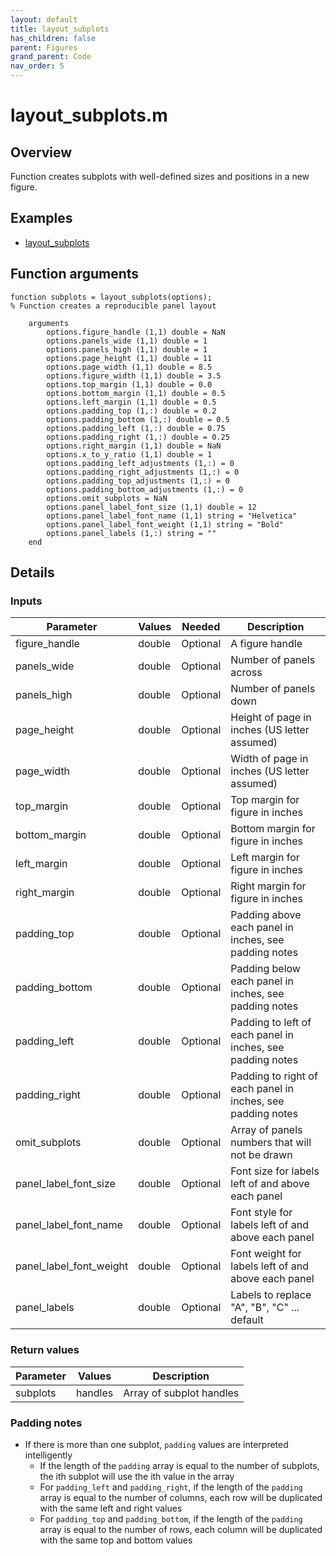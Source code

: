 ```yaml
---
layout: default
title: layout_subplots
has_children: false
parent: Figures
grand_parent: Code
nav_order: 5
---
```


# layout_subplots.m

## Overview

Function creates subplots with well-defined sizes and positions in a new figure.

## Examples

+ [layout_subplots](../../../demos/figures/layout_subplots/layout_subplots.html)

## Function arguments

```
function subplots = layout_subplots(options);
% Function creates a reproducible panel layout

    arguments
        options.figure_handle (1,1) double = NaN
        options.panels_wide (1,1) double = 1
        options.panels_high (1,1) double = 1
        options.page_height (1,1) double = 11
        options.page_width (1,1) double = 8.5
        options.figure_width (1,1) double = 3.5
        options.top_margin (1,1) double = 0.0
        options.bottom_margin (1,1) double = 0.5
        options.left_margin (1,1) double = 0.5
        options.padding_top (1,:) double = 0.2
        options.padding_bottom (1,:) double = 0.5
        options.padding_left (1,:) double = 0.75
        options.padding_right (1,:) double = 0.25
        options.right_margin (1,1) double = NaN
        options.x_to_y_ratio (1,1) double = 1
        options.padding_left_adjustments (1,:) = 0
        options.padding_right_adjustments (1,:) = 0
        options.padding_top_adjustments (1,:) = 0
        options.padding_bottom_adjustments (1,:) = 0
        options.omit_subplots = NaN
        options.panel_label_font_size (1,1) double = 12
        options.panel_label_font_name (1,1) string = "Helvetica"
        options.panel_label_font_weight (1,1) string = "Bold"
        options.panel_labels (1,:) string = ""
    end
```

## Details

### Inputs

| Parameter | Values | Needed | Description |
| --- | --- | --- | --- |
| figure_handle | double | Optional | A figure handle |
| panels_wide | double | Optional | Number of panels across |
| panels_high | double | Optional | Number of panels down |
| page_height | double | Optional | Height of page in inches (US letter assumed) |
| page_width | double | Optional | Width of page in inches (US letter assumed) |
| top_margin | double | Optional | Top margin for figure in inches |
| bottom_margin | double | Optional | Bottom margin for figure in inches |
| left_margin | double | Optional | Left margin for figure in inches |
| right_margin | double | Optional | Right margin for figure in inches |
| padding_top | double | Optional | Padding above each panel in inches, see padding notes |
| padding_bottom | double | Optional | Padding below each panel in inches, see padding notes |
| padding_left | double | Optional | Padding to left of each panel in inches, see padding notes |
| padding_right | double | Optional | Padding to right of each panel in inches, see padding notes |
| omit_subplots | double | Optional | Array of panels numbers that will not be drawn |
| panel_label_font_size | double | Optional | Font size for labels left of and above each panel |
| panel_label_font_name | double | Optional | Font style for labels left of and above each panel |
| panel_label_font_weight | double | Optional | Font weight for labels left of and above each panel |
| panel_labels | double | Optional | Labels to replace "A", "B", "C" ... default |

### Return values

| Parameter | Values | Description |
| --- | --- | --- |
| subplots | handles | Array of subplot handles |

### Padding notes

+ If there is more than one subplot, `padding` values are interpreted intelligently
  + If the length of the `padding` array is equal to the number of subplots, the ith subplot will use the ith value in the array
  + For `padding_left` and `padding_right`, if the length of the `padding` array is equal to the number of columns, each row will be duplicated with the same left and right values
  + For `padding_top` and `padding_bottom`, if the length of the `padding` array is equal to the number of rows, each column will be duplicated with the same top and bottom values
